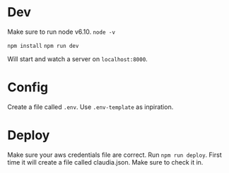 # Dev

Make sure to run node v6.10. `node -v`

`npm install`
`npm run dev`

Will start and watch a server on `localhost:8000`.


# Config
Create a file called `.env`. Use `.env-template` as inpiration.

# Deploy
Make sure your aws credentials file are correct. Run `npm run deploy`.
First time it will create a file called claudia.json. Make sure to check it in.
